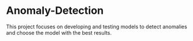 # Anomaly-Detection
This project focuses on developing and testing models to detect anomalies and choose the model with the best results. 
